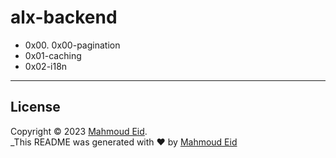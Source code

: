 # alx-backend


- 0x00. 0x00-pagination
- 0x01-caching
- 0x02-i18n

--- 

## License

Copyright © 2023 [Mahmoud Eid](https://github.com/Mado007).<br />
_This README was generated with ❤️ by [Mahmoud Eid](https://github.com/Mado007)